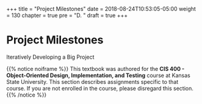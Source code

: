 +++
title = "Project Milestones"
date = 2018-08-24T10:53:05-05:00
weight = 130
chapter = true
pre = "D. "
draft = true
+++

# Project Milestones

Iteratively Developing a Big Project


{{% notice noiframe %}}
This textbook was authored for the **CIS 400 - Object-Oriented Design, Implementation, and Testing** course at Kansas State University.  This section describes assignments specific to that course.  If you are not enrolled in the course, please disregard this section.
{{% /notice %}}